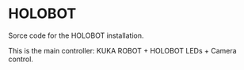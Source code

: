 # HOLOBOT

Sorce code for the HOLOBOT installation.

This is the main controller: KUKA ROBOT + HOLOBOT LEDs + Camera control.

